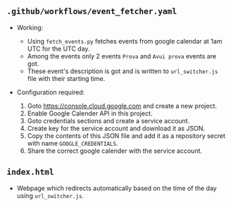 ## `.github/workflows/event_fetcher.yaml`

- Working:
	- Using `fetch_events.py` fetches events from google calendar at 1am UTC for the UTC day.
	- Among the events only 2 events `Prova` and `Avui prova` events are got.
	- These event's description is got and is written to `url_switcher.js` file with their starting time.

- Configuration required:
	1. Goto https://console.cloud.google.com and create a new project.
	2. Enable Google Calender API in this project.
	3. Goto credentials sections and create a service account.
	4. Create key for the service account and download it as JSON.
	5. Copy the contents of this JSON file and add it as a repository secret with name `GOOGLE_CREDENTIALS`.
	6. Share the correct google calender with the service account.

## `index.html`

- Webpage which redirects automatically based on the time of the day using `url_switcher.js`.